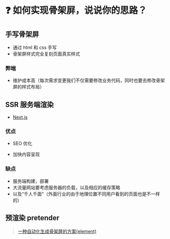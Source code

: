 # :question: 如何实现骨架屏，说说你的思路？

## 手写骨架屏

- 通过 html 和 css 手写
- 骨架屏样式完全复刻页面真实样式

### 弊端

- 维护成本高（每次需求变更我们不仅需要修改业务代码，同时也要去修改骨架屏的样式布局）

## SSR 服务端渲染

- [Next.js](https://nuxtjs.org/)

### 优点

- SEO 优化

- 加快内容呈现

### 缺点

- 服务端构建，部署
- 大流量网站要考虑服务器的负载，以及相应的缓存策略
- 以及“千人千面”（外面行业的由于地理位置不同用户看到的页面也是不一样的）

## 预渲染 pretender

> [一种自动化生成骨架屏的方案(element)](https://github.com/Jocs/jocs.github.io/issues/22)
